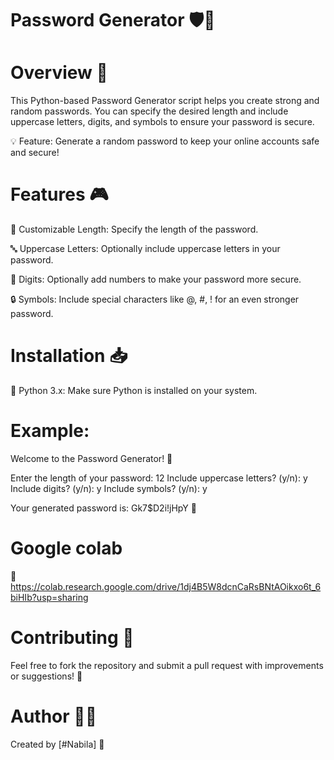 # Password Generator 🛡️🔑
# Overview 🌟
This Python-based Password Generator script helps you create strong and random passwords. You can specify the desired length and include uppercase letters, digits, and symbols to ensure your password is secure.

💡 Feature: Generate a random password to keep your online accounts safe and secure!

# Features 🎮
🎯 Customizable Length: Specify the length of the password.

🔤 Uppercase Letters: Optionally include uppercase letters in your password.

🔢 Digits: Optionally add numbers to make your password more secure.

🔒 Symbols: Include special characters like @, #, ! for an even stronger password.

# Installation 📥

🐍 Python 3.x: Make sure Python is installed on your system.

# Example:

Welcome to the Password Generator! 🎉

Enter the length of your password: 12
Include uppercase letters? (y/n): y
Include digits? (y/n): y
Include symbols? (y/n): y

Your generated password is: Gk7$D2i!jHpY 🔑

# Google colab
🔗 https://colab.research.google.com/drive/1dj4B5W8dcnCaRsBNtAOikxo6t_6biHIb?usp=sharing

# Contributing 🤝
Feel free to fork the repository and submit a pull request with improvements or suggestions! 💬

# Author 👨‍💻
Created by [#Nabila] 🌟